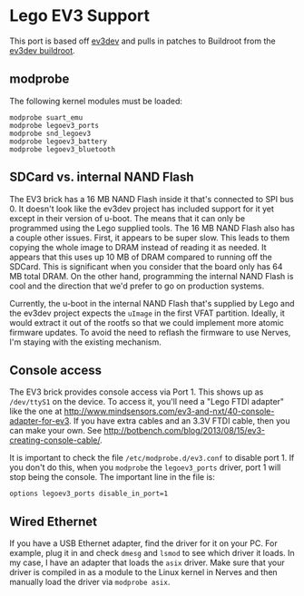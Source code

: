 # Lego EV3 Support

This port is based off [ev3dev](http://http://www.ev3dev.org) and pulls in
patches to Buildroot from the [ev3dev buildroot](https://github.com/ev3dev/buildroot).

## modprobe

The following kernel modules must be loaded:

```
modprobe suart_emu
modprobe legoev3_ports
modprobe snd_legoev3
modprobe legoev3_battery
modprobe legoev3_bluetooth
```

## SDCard vs. internal NAND Flash

The EV3 brick has a 16 MB NAND Flash inside it that's connected to SPI bus 0.
It doesn't look like the ev3dev project has included support for it yet except
in their version of u-boot. The means that it can only be programmed using the
Lego supplied tools. The 16 MB NAND Flash also has a couple other issues. First,
it appears to be super slow. This leads to them copying the whole image to
DRAM instead of reading it as needed. It appears that this uses up 10 MB of
DRAM compared to running off the SDCard. This is significant when you consider
that the board only has 64 MB total DRAM. On the other hand, programming the
internal NAND Flash is cool and the direction that we'd prefer to go on
production systems.

Currently, the u-boot in the internal NAND Flash that's supplied by Lego and the
ev3dev project expects the `uImage` in the first VFAT partition. Ideally, it
would extract it out of the rootfs so that we could implement more atomic
firmware updates. To avoid the need to reflash the firmware to use Nerves, I'm
staying with the existing mechanism.

## Console access

The EV3 brick provides console access via Port 1. This shows up as `/dev/ttyS1`
on the device. To access it, you'll need a "Lego FTDI adapter" like the one at
http://www.mindsensors.com/ev3-and-nxt/40-console-adapter-for-ev3. If you have
extra cables and an 3.3V FTDI cable, then you can make your own. See
http://botbench.com/blog/2013/08/15/ev3-creating-console-cable/.

It is important to check the file `/etc/modprobe.d/ev3.conf` to disable port 1.
If you don't do this, when you `modprobe` the `legoev3_ports` driver, port 1
will stop being the console. The important line in the file is:

    options legoev3_ports disable_in_port=1

## Wired Ethernet

If you have a USB Ethernet adapter, find the driver for it on your PC. For
example, plug it in and check `dmesg` and `lsmod` to see which driver it loads.
In my case, I have an adapter that loads the `asix` driver. Make sure that your
driver is compiled in as a module to the Linux kernel in Nerves and then
manually load the driver via `modprobe asix`.
